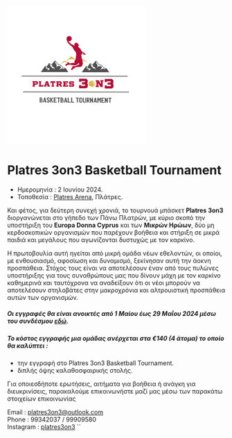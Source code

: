 <html lang="el">
     
<img src="platres3on3.png">        
          
<body>
    <h1>Platres 3on3 Basketball Tournament</h1>
    <ul>
    <li>Ημερομηνία : 2 Ιουνίου 2024.</li> 
    <li>Τοποθεσία : <a href="https://platresarena.com/">Platres Arena</a>, Πλάτρες.</li>
</ul>
    <p>
     
Και φέτος, για δεύτερη συνεχή χρονιά, το τουρνουά μπάσκετ <b>Platres 3on3</b> διοργανώνεται στο γήπεδο των Πάνω Πλατρών, με κύριο σκοπό την υποστήριξη του <b>Europa Donna Cyprus</b> και των <b>Μικρών Ηρώων</b>, δύο μη κερδοσκοπικών οργανισμών που παρέχουν βοήθεια και στήριξη σε μικρά παιδιά και μεγάλους που αγωνίζονται δυστυχώς με τον καρκίνο.

Η πρωτοβουλία αυτή ηγείται από μικρή ομάδα νέων εθελοντών, οι οποίοι, με ενθουσιασμό, αφοσίωση και δυναμισμό, ξεκίνησαν αυτή την άοκνη προσπάθεια. Στόχος τους είναι να αποτελέσουν έναν από τους πυλώνες υποστήριξης για τους συναθρώπους μας που δίνουν μάχη με τον καρκίνο καθημερινά και ταυτόχρονα να αναδείξουν ότι οι νέοι μπορούν να αποτελέσουν στηλοβάτες στην μακροχρόνια και αλτρουιστική προσπάθεια αυτών των οργανισμών.
    
<h5>Οι εγγραφές θα είναι ανοικτές από 1 Μαίου έως 29 Μαΐου 2024 μέσω του συνδέσμου <a href="https://forms.office.com/r/NkmdV3gJKs?origin=lprLink">εδώ</a>.</h5>
    
<h5>Το κόστος εγγραφής μια ομάδας ανέρχεται στα €140 (4 άτομα) το οποίο θα καλύπτει :</h5>
<ul>
    <li>την εγγραφή στο Platres 3on3 Basketball Tournament.</li> 
    <li>διπλής όψης καλαθοσφαιρικής στολής.</li>
</ul>  

Για οποιεσδήποτε ερωτήσεις, αιτήματα για βοήθεια ή ανάγκη για διευκρινίσεις, παρακαλούμε επικοινωνήστε μαζί μας μέσω των παρακάτω στοιχείων επικοινωνίας
        <p>
        Email : <a href="mailto:platres3on3@outlook.com">platres3on3@outlook.com</a><br>
        Phone : 99342037 / 99909580 <br>
        Instagram : <a href="https://www.instagram.com/platres3on3/?igsh=ZTFxa2R1MnJ0NGlk&utm_source=qr">platres3on3</a> 
   ``  </p>   
</body>
</html>
